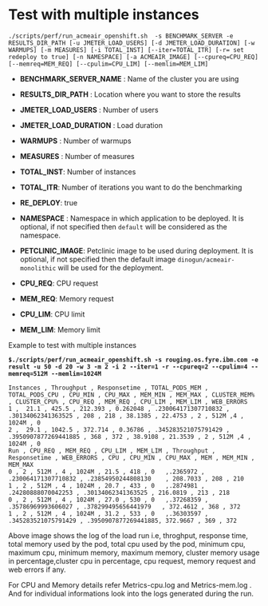 # Test with multiple instances 

`./scripts/perf/run_acmeair_openshift.sh  -s BENCHMARK_SERVER -e RESULTS_DIR_PATH [-u JMETER_LOAD_USERS] [-d JMETER_LOAD_DURATION] [-w WARMUPS] [-m MEASURES] [-i TOTAL_INST] [--iter=TOTAL_ITR] [-r= set redeploy to true] [-n NAMESPACE] [-a ACMEAIR_IMAGE] [--cpureq=CPU_REQ] [--memreq=MEM_REQ] [--cpulim=CPU_LIM] [--memlim=MEM_LIM]` 

- **BENCHMARK_SERVER_NAME** : Name of the cluster you are using
- **RESULTS_DIR_PATH** : Location where you want to store the results
- **JMETER_LOAD_USERS** : Number of users
- **JMETER_LOAD_DURATION** : Load duration
- **WARMUPS** : Number of warmups
- **MEASURES** : Number of measures

- **TOTAL_INST**: Number of instances
- **TOTAL_ITR**: Number of iterations you want to do the benchmarking
- **RE_DEPLOY**: true
- **NAMESPACE** : Namespace in which application to be deployed. It is optional, if not specified then `default` will be considered as the namespace.
- **PETCLINIC_IMAGE**: Petclinic image to be used during deployment. It is optional, if not specified then the default image `dinogun/acmeair-monolithic` will be used for the deployment.
- **CPU_REQ**: CPU request
- **MEM_REQ**: Memory request
- **CPU_LIM**: CPU limit
- **MEM_LIM**: Memory limit

Example to test with multiple instances

**`$./scripts/perf/run_acmeair_openshift.sh -s rouging.os.fyre.ibm.com -e result -u 50 -d 20 -w 3 -m 2 -i 2 --iter=1 -r --cpureq=2 --cpulim=4 --memreq=512M --memlim=1024M`**

``` 
Instances , Throughput , Responsetime , TOTAL_PODS_MEM , TOTAL_PODS_CPU , CPU_MIN , CPU_MAX , MEM_MIN , MEM_MAX , CLUSTER_MEM% , CLUSTER_CPU% , CPU_REQ , MEM_REQ , CPU_LIM , MEM_LIM , WEB_ERRORS 
1 ,  21.1 , 425.5 , 212.393 , 0.262048 , .230064171307710832 , .30134062341363525 , 208 , 218 , 38.1385 , 22.4753 , 2 , 512M ,4 , 1024M , 0
2 ,  29.1 , 1042.5 , 372.714 , 0.36786 , .345283521075791429 , .3950907877269441885 , 368 , 372 , 38.9108 , 21.3539 , 2 , 512M ,4 , 1024M , 0
Run , CPU_REQ , MEM_REQ , CPU_LIM , MEM_LIM , Throughput , Responsetime , WEB_ERRORS , CPU , CPU_MIN , CPU_MAX , MEM , MEM_MIN , MEM_MAX
0 , 2 , 512M , 4 , 1024M , 21.5 , 418 , 0	,.2365972 , .230064171307710832 , .23854950244808130	, 208.7033 , 208 , 210 
1 , 2 , 512M , 4 , 1024M , 20.7 , 433 , 0	,.2874981 , .24280888070042253 , .30134062341363525	, 216.0819 , 213 , 218 
0 , 2 , 512M , 4 , 1024M , 27.0 , 530 , 0	,.37268359 , .35786969993606027 , .378299495656441979	, 372.4612 , 368 , 372 
1 , 2 , 512M , 4 , 1024M , 31.2 , 533 , 0	,.36303597 , .345283521075791429 , .3950907877269441885, 372.9667 , 369 , 372 

```
Above image shows the log of the load run i.e, throghput, response time, total memory used by the pod, total cpu used by the pod, minimum cpu, maximum cpu, minimum memory, maximum memory, cluster memory usage in percentage,cluster cpu in percentage, cpu request, memory request and web errors if any.

For CPU and Memory details refer Metrics-cpu.log and Metrics-mem.log . And for individual informations look into the logs generated during the run.

